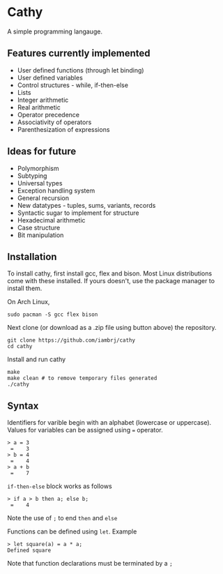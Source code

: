 # Cathy

A simple programming langauge.

## Features currently implemented

- User defined functions (through let binding)
- User defined variables
- Control structures - while, if-then-else
- Lists
- Integer arithmetic
- Real arithmetic
- Operator precedence
- Associativity of operators
- Parenthesization of expressions

## Ideas for future

- Polymorphism
- Subtyping
- Universal types
- Exception handling system
- General recursion
- New datatypes - tuples, sums, variants, records
- Syntactic sugar to implement for structure
- Hexadecimal arithmetic
- Case structure
- Bit manipulation

## Installation

To install cathy, first install gcc, flex and bison. Most Linux distributions come with these installed. If yours doesn't, use the package manager to install them. 

On Arch Linux,

```
sudo pacman -S gcc flex bison
```

Next clone (or download as a .zip file using button above) the repository.

```
git clone https://github.com/iambrj/cathy
cd cathy
```

Install and run cathy

```
make
make clean # to remove temporary files generated
./cathy
```

## Syntax

Identifiers for varible begin with an alphabet (lowercase or uppercase). Values for variables can be assigned using `=` operator.

```
> a = 3
 =    3
> b = 4
 =    4
> a + b
 =    7
```

`if-then-else` block works as follows

```
> if a > b then a; else b;
 =    4
```
Note the use of `;` to end `then` and `else`

Functions can be defined using `let`. Example
```
> let square(a) = a * a;
Defined square
```
Note that function declarations must be terminated by a `;`
